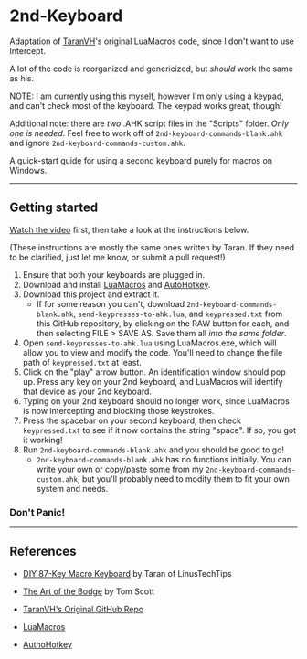 # 2nd-Keyboard

Adaptation of [TaranVH](https://github.com/TaranVH/2nd-keyboard/tree/master/LUAMACROS)'s original LuaMacros code, since I don't want to use Intercept.

A lot of the code is reorganized and genericized, but *should* work the same as his.

NOTE: I am currently using this myself, however I'm only using a keypad, and can't check most of the keyboard. The keypad works great, though!

Additional note: there are *two* .AHK script files in the "Scripts" folder. *Only one is needed*. Feel free to work off of `2nd-keyboard-commands-blank.ahk` and ignore `2nd-keyboard-commands-custom.ahk`.

A quick-start guide for using a second keyboard purely for macros on Windows.

---

## Getting started

[Watch the video](https://youtu.be/Arn8ExQ2Gjg?t=362) first, then take a look at the instructions below.

(These instructions are mostly the same ones written by Taran. If they need to be clarified, just let me know, or submit a pull request!)

1. Ensure that both your keyboards are plugged in.
2. Download and install [LuaMacros](http://www.hidmacros.eu/forum/viewtopic.php?f=10&t=241#p794) and [AutoHotkey](https://autohotkey.com/).
3. Download this project and extract it. 
   * If for some reason you can't, download `2nd-keyboard-commands-blank.ahk`,  `send-keypresses-to-ahk.lua`, and `keypressed.txt` from this GitHub repository, by clicking on the RAW button for each, and then selecting FILE > SAVE AS. Save them all *into the same folder*.
4. Open `send-keypresses-to-ahk.lua` using LuaMacros.exe, which will allow you to view and modify the code. You'll need to change the file path of `keypressed.txt` at least.
5. Click on the "play" arrow button. An identification window should pop up. Press any key on your 2nd keyboard, and LuaMacros will identify that device as your 2nd keyboard.
6. Typing on your 2nd keyboard should no longer work, since LuaMacros is now intercepting and blocking those keystrokes.
7. Press the spacebar on your second keyboard, then check `keypressed.txt` to see if it now contains the string "space". If so, you got it working!
8. Run `2nd-keyboard-commands-blank.ahk` and you should be good to go!
   * `2nd-keyboard-commands-blank.ahk` has no functions initially. You can write your own or copy/paste some from my `2nd-keyboard-commands-custom.ahk`, but you'll probably need to modify them to fit your own system and needs.


### Don't Panic!

---

## References

* [DIY 87-Key Macro Keyboard](https://www.youtube.com/watch?v=Arn8ExQ2Gjg) by Taran of LinusTechTips

* [The Art of the Bodge](https://www.youtube.com/watch?v=lIFE7h3m40U) by Tom Scott

* [TaranVH's Original GitHub Repo](https://github.com/TaranVH/2nd-keyboard/tree/master/LUAMACROS)

* [LuaMacros](https://github.com/stevedonovan/LuaMacro)

* [AuthoHotkey](https://github.com/AutoHotkey/AutoHotkey)

